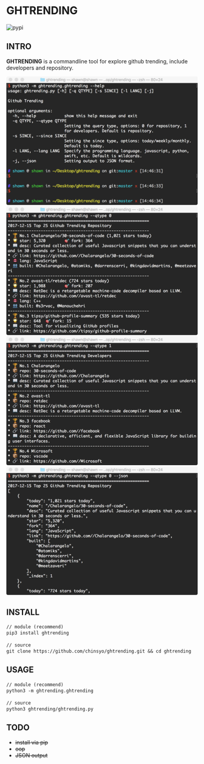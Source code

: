 # GHTRENDING

![pypi](https://img.shields.io/pypi/v/ghtrending.svg)

## INTRO

**GHTRENDING** is a commandline tool for explore github trending, include developers and repository.

![help](./screenshot/help.png)
![repository](./screenshot/repository.png)
![developers](./screenshot/developers.png)
![json](./screenshot/json.png)

## INSTALL
```shell
// module (recommend)
pip3 install ghtrending

// source
git clone https://github.com/chinsyo/ghtrending.git && cd ghtrending
```

## USAGE
```shell
// module (recommend)
python3 -m ghtrending.ghtrending

// source
python3 ghtrending/ghtrending.py
```

## TODO

* ~~install via pip~~
* ~~oop~~
* ~~JSON output~~

